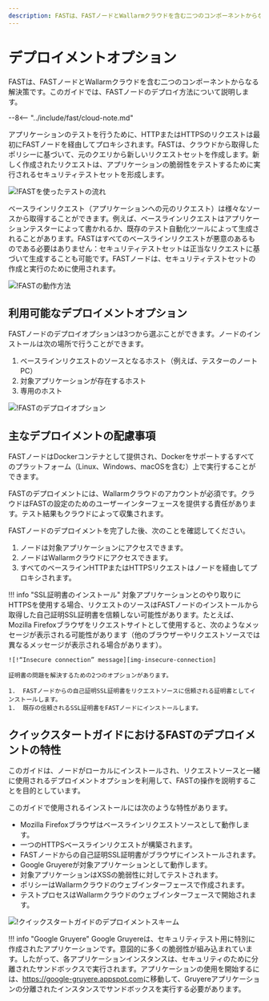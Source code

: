 ```yaml
---
description: FASTは、FASTノードとWallarmクラウドを含む二つのコンポーネントからなる解決策です。このガイドでは、FASTノードのデプロイ方法について説明します。
---
```


[img-fast-integration]:         ../../images/fast/qsg/ja/deployment-options/0-qsg-fast-depl.png
[img-fast-scheme]:              ../../images/fast/qsg/ja/deployment-options/1-qsg-fast-work-scheme.png       
[img-fast-deployment-options]:  ../../images/fast/qsg/ja/deployment-options/2-qsg-fast-depl-options.png    
[img-insecure-connection]:     ../../images/fast/qsg/common/deployment-options/3-qsg-fast-depl-insecure-cert.png    
[img-qsg-deployment-scheme]:    ../../images/fast/qsg/ja/deployment-options/4-qsg-fast-depl-scheme.png
    
[link-https-google-gruyere]:    https://google-gruyere.appspot.com   

    
#   デプロイメントオプション

FASTは、FASTノードとWallarmクラウドを含む二つのコンポーネントからなる解決策です。このガイドでは、FASTノードのデプロイ方法について説明します。

--8<-- "../include/fast/cloud-note.md"

アプリケーションのテストを行うために、HTTPまたはHTTPSのリクエストは最初にFASTノードを経由してプロキシされます。FASTは、クラウドから取得したポリシーに基づいて、元のクエリから新しいリクエストセットを作成します。新しく作成されたリクエストは、アプリケーションの脆弱性をテストするために実行されるセキュリティテストセットを形成します。

![!FASTを使ったテストの流れ][img-fast-integration]

ベースラインリクエスト（アプリケーションへの元のリクエスト）は様々なソースから取得することができます。例えば、ベースラインリクエストはアプリケーションテスターによって書かれるか、既存のテスト自動化ツールによって生成されることがあります。FASTはすべてのベースラインリクエストが悪意のあるものである必要はありません：セキュリティテストセットは正当なリクエストに基づいて生成することも可能です。FASTノードは、セキュリティテストセットの作成と実行のために使用されます。

![!FASTの動作方法][img-fast-scheme]
    
    
##  利用可能なデプロイメントオプション 

FASTノードのデプロイオプションは3つから選ぶことができます。ノードのインストールは次の場所で行うことができます。
1.  ベースラインリクエストのソースとなるホスト（例えば、テスターのノートPC）
2.  対象アプリケーションが存在するホスト
3.  専用のホスト

![!FASTのデプロイオプション][img-fast-deployment-options]
    
    
##  主なデプロイメントの配慮事項

FASTノードはDockerコンテナとして提供され、Dockerをサポートするすべてのプラットフォーム（Linux、Windows、macOSを含む）上で実行することができます。

FASTのデプロイメントには、Wallarmクラウドのアカウントが必須です。クラウドはFASTの設定のためのユーザーインターフェースを提供する責任があります。テスト結果もクラウドによって収集されます。

FASTノードのデプロイメントを完了した後、次のことを確認してください。
1.  ノードは対象アプリケーションにアクセスできます。
2.  ノードはWallarmクラウドにアクセスできます。
3.  すべてのベースラインHTTPまたはHTTPSリクエストはノードを経由してプロキシされます。

!!! info "SSL証明書のインストール"
    対象アプリケーションとのやり取りにHTTPSを使用する場合、リクエストのソースはFASTノードのインストールから取得した自己証明SSL証明書を信頼しない可能性があります。たとえば、Mozilla Firefoxブラウザをリクエストサイトとして使用すると、次のようなメッセージが表示される可能性があります（他のブラウザーやリクエストソースでは異なるメッセージが表示される場合があります）。
    
    ![!“Insecure connection” message][img-insecure-connection]
    
    証明書の問題を解決するための2つのオプションがあります。

    1.  FASTノードからの自己証明SSL証明書をリクエストソースに信頼される証明書としてインストールします。
    1.  既存の信頼されるSSL証明書をFASTノードにインストールします。

##  クイックスタートガイドにおけるFASTのデプロイメントの特性

このガイドは、ノードがローカルにインストールされ、リクエストソースと一緒に使用されるデプロイメントオプションを利用して、FASTの操作を説明することを目的としています。

このガイドで使用されるインストールには次のような特性があります。

* Mozilla Firefoxブラウザはベースラインリクエストソースとして動作します。
* 一つのHTTPSベースラインリクエストが構築されます。
* FASTノードからの自己証明SSL証明書がブラウザにインストールされます。
* Google Gruyereが対象アプリケーションとして動作します。
* 対象アプリケーションはXSSの脆弱性に対してテストされます。
* ポリシーはWallarmクラウドのウェブインターフェースで作成されます。
* テストプロセスはWallarmクラウドのウェブインターフェースで開始されます。

![!クイックスタートガイドのデプロイメントスキーム][img-qsg-deployment-scheme]

!!! info "Google Gruyere"
    Google Gruyereは、セキュリティテスト用に特別に作成されたアプリケーションです。意図的に多くの脆弱性が組み込まれています。したがって、各アプリケーションインスタンスは、セキュリティのために分離されたサンドボックスで実行されます。アプリケーションの使用を開始するには、<https://google-gruyere.appspot.com>に移動して、Gruyereアプリケーションの分離されたインスタンスでサンドボックスを実行する必要があります。
